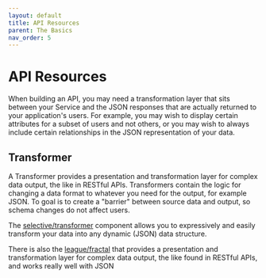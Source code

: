 ```yaml
---
layout: default
title: API Resources
parent: The Basics
nav_order: 5
---
```


# API Resources

When building an API, you may need a transformation layer that sits between 
your Service and the JSON responses that are actually returned 
to your application's users. For example, you may wish to display certain 
attributes for a subset of users and not others, or you may wish to always 
include certain relationships in the JSON representation of your data. 

## Transformer

A Transformer provides a presentation and transformation layer for complex data output, the like in RESTful APIs.
Transformers contain the logic for changing a data format to whatever you need for the output, for example JSON.
To goal is to create a "barrier" between source data and output, so schema changes do not affect users.

The [selective/transformer](https://github.com/selective-php/transformer) component
allows you to expressively and easily transform your data into any dynamic (JSON) data structure.

There is also the [league/fractal](https://fractal.thephpleague.com/)
that provides a presentation and transformation layer for complex data output, 
the like found in RESTful APIs, and works really well with JSON

